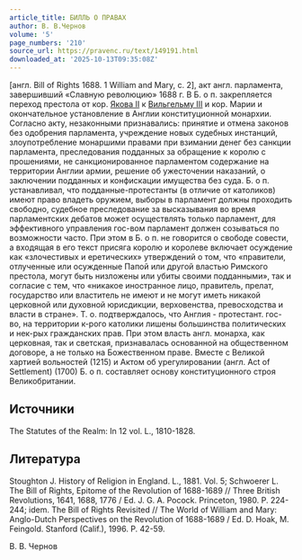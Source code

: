 ```yaml
---
article_title: БИЛЛЬ О ПРАВАХ
author: В. В.Чернов
volume: '5'
page_numbers: '210'
source_url: https://pravenc.ru/text/149191.html
downloaded_at: '2025-10-13T09:35:08Z'
---
```


[англ. Bill of Rights 1688. 1 William and Mary, c. 2], акт англ. парламента, завершивший «Славную революцию» 1688 г. В Б. о п. закрепляется переход престола от кор. [Якова II](<https://pravenc.ru/text/Якова II.html>) к [Вильгельму III](<https://pravenc.ru/text/Вильгельму III.html>) и кор. Марии и окончательное установление в Англии конституционной монархии. Согласно акту, незаконными признавались: принятие и отмена законов без одобрения парламента, учреждение новых судебных инстанций, злоупотребление монаршими правами при взимании денег без санкции парламента, преследования подданных за обращение к королю с прошениями, не санкционированное парламентом содержание на территории Англии армии, решение об ужесточении наказаний, о заключении подданных и конфискации имущества без суда. Б. о п. устанавливал, что подданные-протестанты (в отличие от католиков) имеют право владеть оружием, выборы в парламент должны проходить свободно, судебное преследование за высказывания во время парламентских дебатов может осуществлять только парламент, для эффективного управления гос-вом парламент должен созываться по возможности часто. При этом в Б. о п. не говорится о свободе совести, а входящая в его текст присяга королю и королеве включает осуждение как «злочестивых и еретических» утверждений о том, что «правители, отлученные или осужденные Папой или другой властью Римского престола, могут быть низложены или убиты своими подданными», так и согласие с тем, что «никакое иностранное лицо, правитель, прелат, государство или властитель не имеют и не могут иметь никакой церковной или духовной юрисдикции, верховенства, превосходства и власти в стране». Т. о. подтверждалось, что Англия - протестант. гос-во, на территории к-рого католики лишены большинства политических и нек-рых гражданских прав. При этом власть англ. монарха, как церковная, так и светская, признавалась основанной на общественном договоре, а не только на Божественном праве. Вместе с Великой хартией вольностей (1215) и Актом об урегулировании (англ. Act of Settlement) (1700) Б. о п. составляет основу конституционного строя Великобритании.

## Источники

The Statutes of the Realm: In 12 vol. L., 1810-1828.

## Литература

Stoughton J. History of Religion in England. L., 1881. Vol. 5; Schwoerer L. The Bill of Rights, Epitome of the Revolution of 1688-1689 // Three British Revolutions, 1641, 1688, 1776 / Ed. J. G. A. Pocock. Princeton, 1980. P. 224-244; idem. The Bill of Rights Revisited // The World of William and Mary: Anglo-Dutch Perspectives on the Revolution of 1688-1689 / Ed. D. Hoak, M. Feingold. Stanford (Calif.), 1996. P. 42-59.

В. В.  Чернов
